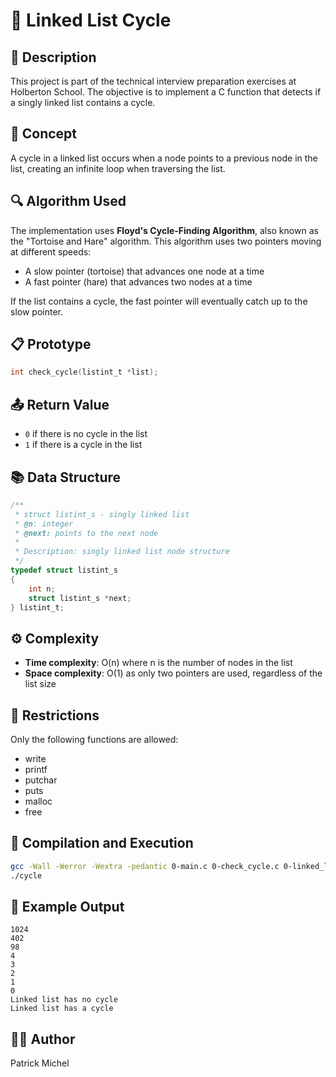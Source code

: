 # 🔄 Linked List Cycle

## 📝 Description

This project is part of the technical interview preparation exercises at Holberton School. The objective is to implement a C function that detects if a singly linked list contains a cycle.

## 🧠 Concept

A cycle in a linked list occurs when a node points to a previous node in the list, creating an infinite loop when traversing the list.

## 🔍 Algorithm Used

The implementation uses **Floyd's Cycle-Finding Algorithm**, also known as the "Tortoise and Hare" algorithm. This algorithm uses two pointers moving at different speeds:
- A slow pointer (tortoise) that advances one node at a time
- A fast pointer (hare) that advances two nodes at a time

If the list contains a cycle, the fast pointer will eventually catch up to the slow pointer.

## 📋 Prototype

```c
int check_cycle(listint_t *list);
```

## 📤 Return Value

- `0` if there is no cycle in the list
- `1` if there is a cycle in the list

## 📚 Data Structure

```c
/**
 * struct listint_s - singly linked list
 * @n: integer
 * @next: points to the next node
 *
 * Description: singly linked list node structure
 */
typedef struct listint_s
{
    int n;
    struct listint_s *next;
} listint_t;
```

## ⚙️ Complexity

- **Time complexity**: O(n) where n is the number of nodes in the list
- **Space complexity**: O(1) as only two pointers are used, regardless of the list size

## 🚫 Restrictions

Only the following functions are allowed:
- write
- printf
- putchar
- puts
- malloc
- free

## 🧪 Compilation and Execution

```bash
gcc -Wall -Werror -Wextra -pedantic 0-main.c 0-check_cycle.c 0-linked_lists.c -o cycle
./cycle
```

## 📝 Example Output

```
1024
402
98
4
3
2
1
0
Linked list has no cycle
Linked list has a cycle
```

## 👨‍💻 Author

Patrick Michel